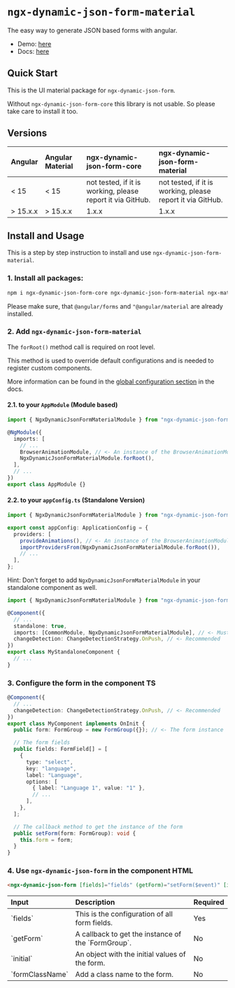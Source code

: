 # `ngx-dynamic-json-form-material`

The easy way to generate JSON based forms with angular.

- Demo: [here](https://digisolu.github.io/ngx-dynamic-json-form/?path=/docs/examples-and-guides-registration-form--documentation)
- Docs: [here](https://digisolu.github.io/ngx-dynamic-json-form/)

## Quick Start

This is the UI material package for `ngx-dynamic-json-form`.

Without `ngx-dynamic-json-form-core` this library is not usable. So please take care to install it too.

## Versions

<table width="100%">
  <thead>
    <tr>
      <th align="left">Angular</th>
      <th align="left">Angular Material</th>
      <th align="left">ngx-dynamic-json-form-core</th>
      <th align="left">ngx-dynamic-json-form-material</th>
    </tr>
  </thead>
  <tbody>
    <tr>
      <td>< 15</td>
      <td>< 15</td>
      <td>not tested, if it is working, please report it via GitHub.</td>
      <td>not tested, if it is working, please report it via GitHub.</td>
    </tr>
    <tr>
      <td>> 15.x.x</td>
      <td>> 15.x.x</td>
      <td>1.x.x</td>
      <td>1.x.x</td>
    </tr>
  </tbody>
</table>

## Install and Usage

This is a step by step instruction to install and use `ngx-dynamic-json-form-material`.

### 1. Install all packages:

```sh
npm i ngx-dynamic-json-form-core ngx-dynamic-json-form-material ngx-mat-select-search --save
```

Please make sure, that `@angular/forms` and `"@angular/material` are already installed.

### 2. Add `ngx-dynamic-json-form-material`

The `forRoot()` method call is required on root level.

This method is used to override default configurations and is needed to register custom components.

More information can be found in the [global configuration section](https://digisolu.github.io/ngx-dynamic-json-form/?path=/docs/examples-and-guides-global-configurations--documentation) in the docs.

#### 2.1. to your `AppModule` (Module based)

```typescript
import { NgxDynamicJsonFormMaterialModule } from "ngx-dynamic-json-form-material";

@NgModule({
  imports: [
    // ...
    BrowserAnimationModule, // <- An instance of the BrowserAnimationModule or NoopAnimationsModule is required
    NgxDynamicJsonFormMaterialModule.forRoot(),
  ],
  // ...
})
export class AppModule {}
```

#### 2.2. to your `appConfig.ts` (Standalone Version)

```typescript
import { NgxDynamicJsonFormMaterialModule } from "ngx-dynamic-json-form-material";

export const appConfig: ApplicationConfig = {
  providers: [
    provideAnimations(), // <- An instance of the BrowserAnimationModule or NoopAnimationsModule is required
    importProvidersFrom(NgxDynamicJsonFormMaterialModule.forRoot()),
    // ...
  ],
};
```

Hint: Don't forget to add `NgxDynamicJsonFormMaterialModule` in your standalone component as well.

```typescript
import { NgxDynamicJsonFormMaterialModule } from "ngx-dynamic-json-form-material";

@Component({
  // ...
  standalone: true,
  imports: [CommonModule, NgxDynamicJsonFormMaterialModule], // <- Must Have
  changeDetection: ChangeDetectionStrategy.OnPush, // <- Recommended
})
export class MyStandaloneComponent {
  // ...
}
```

### 3. Configure the form in the component TS

```typescript
@Component({
  // ...
  changeDetection: ChangeDetectionStrategy.OnPush, // <- Recommended
})
export class MyComponent implements OnInit {
  public form: FormGroup = new FormGroup({}); // <- The form instance

  // The form fields
  public fields: FormField[] = [
    {
      type: "select",
      key: "language",
      label: "Language",
      options: [
        { label: "Language 1", value: "1" },
        // ...
      ],
    },
  ];

  // The callback method to get the instance of the form
  public setForm(form: FormGroup): void {
    this.form = form;
  }
}
```

### 4. Use `ngx-dynamic-json-form` in the component HTML

```html
<ngx-dynamic-json-form [fields]="fields" (getForm)="setForm($event)" [initial]="initialValues" formClassName="my-form-class"></ngx-dynamic-json-form>
```

<table width="100%">
  <thead>
    <tr>
      <th align="left">Input</th>
      <th align="left">Description</th>
      <th align="left">Required</th>
    </tr>
  </thead>
  <tbody>
    <tr>
      <td>`fields`</td>
      <td>This is the configuration of all form fields.</td>
      <td>Yes</td>
    </tr>
    <tr>
      <td>`getForm`</td>
      <td>A callback to get the instance of the `FormGroup`.</td>
      <td>No</td>
    </tr>
    <tr>
      <td>`initial`</td>
      <td>An object with the initial values of the form.</td>
      <td>No</td>
    </tr>
    <tr>
      <td>`formClassName`</td>
      <td>Add a class name to the form.</td>
      <td>No</td>
    </tr>
  </tbody>
</table>
